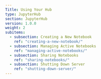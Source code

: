 ```yaml
---
Title: Using Your Hub
type: JupyterHub
section: JupyterHub
version: 1.0.0
weight: 2
subitems:
  - subsection: Creating a New Notebook
    ref: "creating-a-new-notebook/"
  - subsection: Managing Active Notebooks
    ref: "managing-active-notebooks/"
  - subsection: Sharing Notebooks
    ref: "sharing-notebooks/"
  - subsection: Shutting Down Server
    ref: "shutting-down-server/"
---
```


